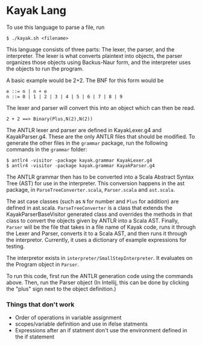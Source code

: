 # Kayak Lang

To use this language to parse a file, run
```$xslt
$ ./kayak.sh <filename>
```
This language consists of three parts: The lexer, the parser, and the interpreter. The lexer is what converts plaintext into objects, the parser organizes those objects using Backus-Naur form, and the interpreter uses the objects to run the program.

A basic example would be 2+2. 
The BNF for this form would be 
```
e ::= n | n + e
n ::= 0 | 1 | 2 | 3 | 4 | 5 | 6 | 7 | 8 | 9 
```

The lexer and parser will convert this into an object which can then be read. 

```$xslt
2 + 2 ==> Binary(Plus,N(2),N(2))
```

The ANTLR lexer and parser are defined in KayakLexer.g4 and KayakParser.g4. These are the only ANTLR files that should be modified. 
To generate the other files in the `grammar` package, run the following commands in the `grammar` folder:

```$xslt
$ antlr4 -visitor -package kayak.grammar KayakLexer.g4
$ antlr4 -visitor -package kayak.grammar KayakParser.g4  
```


The ANTLR grammar then has to be converted into a Scala Abstract Syntax Tree (AST) for use in the interpreter. This conversion happens in the ast package, in `ParseTreeConverter.scala`, `Parser.scala` and `ast.scala`. 

The ast case classes (such as `N` for number and `Plus` for addition) are defined in ast.scala. `ParseTreeConverter` is a class that extends the KayakParserBaseVisitor generated class and overrides the methods in that class to convert the objects given by ANTLR into a Scala AST. 
Finally, `Parser` will be the file that takes in a file name of Kayak code, runs it through the Lexer and Parser, converts it to a Scala AST, and then runs it through the interpretor. Currently, it uses a dictionary of example expressions for testing.

The interpretor exists in `interpreter/SmallStepInterpreter`. It evaluates on the Program object in `Parser`.

To run this code, first run the ANTLR generation code using the commands above. Then, run the Parser object (In Intellij, this can be done by clicking the "plus" sign next to the object definition.)

### Things that don't work
- Order of operations in variable assignment
- scopes/variable definition and use in ifelse statments
- Expressions after an if statment don't use the environment defined in the if statement